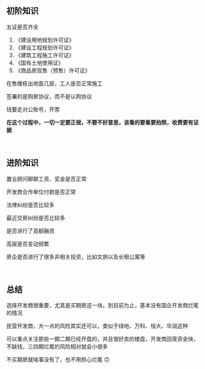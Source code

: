 ## 初阶知识

五证是否齐全

1. 《建设用地规划许可证》
2. 《建设工程规划许可证》
3. 《建筑工程施工许可证》
4. 《国有土地使用证》
5. 《商品房现售（预售）许可证》

在售楼栋出地面几层，工人是否正常施工

签署的是购房协议，而不是认购协议

钱要走对公账号，开票

**在这个过程中，一切一定要正规，不要不好意思，该看的要看要拍照，收费要有证据**

<br/>

## 进阶知识

置业顾问聊聊工资、奖金是否正常

开发商合作单位付款是否正常

法律纠纷是否比较多

最近交房纠纷是否比较多

是否进行了高额融资

高层是否变动频繁

房企是否进行了很多非相关投资，比如文旅以及长租公寓等

<br/>

## 总结

选择开发商很重要，尤其是买期房这一块。到目前为止，基本没有国企开发商烂尾的情况

民营开发商，大一点的风险其实还可以，类似于绿地、万科、恒大、华润这种

可以重点关注那些一期二期已经开盘的，并且很好卖的楼盘，开发商回笼资金快，不缺钱，三四期烂尾的风险相对就会小很多

不买期房就啥事没有了，也不用担心烂尾 🙃️  
